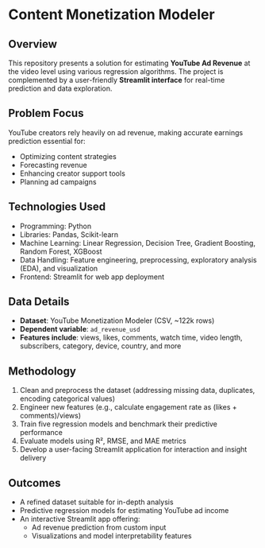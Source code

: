 # Content Monetization Modeler

## Overview
This repository presents a solution for estimating **YouTube Ad Revenue** at the video level using various regression algorithms. The project is complemented by a user-friendly **Streamlit interface** for real-time prediction and data exploration.

## Problem Focus
YouTube creators rely heavily on ad revenue, making accurate earnings prediction essential for:
- Optimizing content strategies
- Forecasting revenue
- Enhancing creator support tools
- Planning ad campaigns

## Technologies Used
- Programming: Python
- Libraries: Pandas, Scikit-learn
- Machine Learning: Linear Regression, Decision Tree, Gradient Boosting, Random Forest, XGBoost
- Data Handling: Feature engineering, preprocessing, exploratory analysis (EDA), and visualization
- Frontend: Streamlit for web app deployment

## Data Details
- **Dataset**: YouTube Monetization Modeler (CSV, ~122k rows)
- **Dependent variable**: `ad_revenue_usd`
- **Features include**: views, likes, comments, watch time, video length, subscribers, category, device, country, and more

## Methodology
1. Clean and preprocess the dataset (addressing missing data, duplicates, encoding categorical values)
2. Engineer new features (e.g., calculate engagement rate as (likes + comments)/views)
3. Train five regression models and benchmark their predictive performance
4. Evaluate models using R², RMSE, and MAE metrics
5. Develop a user-facing Streamlit application for interaction and insight delivery

## Outcomes
- A refined dataset suitable for in-depth analysis
- Predictive regression models for estimating YouTube ad income
- An interactive Streamlit app offering:
  - Ad revenue prediction from custom input
  - Visualizations and model interpretability features
